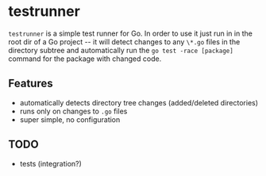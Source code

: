 # testrunner

`testrunner` is a simple test runner for Go. In order to use it just run in in the root dir of a Go project -- it will detect changes to any `\*.go` files in the directory subtree and automatically run the `go test -race [package]` command for the package with changed code.

## Features

- automatically detects directory tree changes (added/deleted directories)
- runs only on changes to `.go` files
- super simple, no configuration

## TODO

- tests (integration?)
